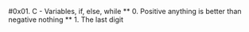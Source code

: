 #0x01. C - Variables, if, else, while
** 0. Positive anything is better than negative nothing
** 1. The last digit
